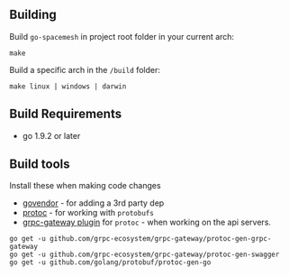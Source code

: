 ## Building

Build `go-spacemesh` in project root folder in your current arch:
```
make
```

Build a specific arch in the `/build` folder:

```
make linux | windows | darwin
```

## Build Requirements
- go 1.9.2 or later


## Build tools
Install these when making code changes

- [govendor](https://github.com/kardianos/govendor) - for adding a 3rd party dep
- [protoc](https://github.com/golang/protobuf) - for working with `protobufs`
- [grpc-gateway plugin](https://github.com/grpc-ecosystem/grpc-gateway) for `protoc` - when working on the api servers.



```
go get -u github.com/grpc-ecosystem/grpc-gateway/protoc-gen-grpc-gateway
go get -u github.com/grpc-ecosystem/grpc-gateway/protoc-gen-swagger
go get -u github.com/golang/protobuf/protoc-gen-go
```